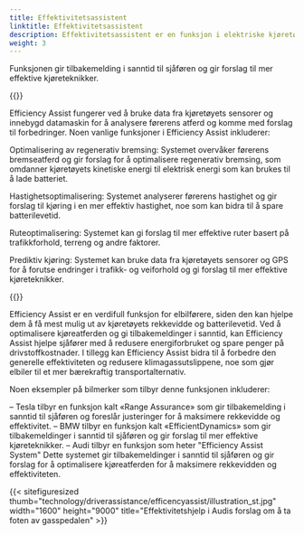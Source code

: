 ```yaml
---
title: Effektivitetsassistent
linktitle: Effektivitetsassistent
description: Effektivitetsassistent er en funksjon i elektriske kjøretøy (EV-er) som hjelper sjåfører med å optimalisere kjøreatferden for å maksimere kjøretøyets rekkevidde og effektivitet.
weight: 3
---
```

<!-- markdownlint-disable MD033 -->
Funksjonen gir tilbakemelding i sanntid til sjåføren og gir forslag til mer effektive kjøreteknikker.

{{<evkxdisplayaddarticle />}}

Efficiency Assist fungerer ved å bruke data fra kjøretøyets sensorer og innebygd datamaskin for å analysere førerens atferd og komme med forslag til forbedringer. Noen vanlige funksjoner i Efficiency Assist inkluderer:

Optimalisering av regenerativ bremsing: Systemet overvåker førerens bremseatferd og gir forslag for å optimalisere regenerativ bremsing, som omdanner kjøretøyets kinetiske energi til elektrisk energi som kan brukes til å lade batteriet.

Hastighetsoptimalisering: Systemet analyserer førerens hastighet og gir forslag til kjøring i en mer effektiv hastighet, noe som kan bidra til å spare batterilevetid.

Ruteoptimalisering: Systemet kan gi forslag til mer effektive ruter basert på trafikkforhold, terreng og andre faktorer.

Prediktiv kjøring: Systemet kan bruke data fra kjøretøyets sensorer og GPS for å forutse endringer i trafikk- og veiforhold og gi forslag til mer effektive kjøreteknikker.

{{<evkxdisplayaddarticle />}}

Efficiency Assist er en verdifull funksjon for elbilførere, siden den kan hjelpe dem å få mest mulig ut av kjøretøyets rekkevidde og batterilevetid. Ved å optimalisere kjøreatferden og gi tilbakemeldinger i sanntid, kan Efficiency Assist hjelpe sjåfører med å redusere energiforbruket og spare penger på drivstoffkostnader. I tillegg kan Efficiency Assist bidra til å forbedre den generelle effektiviteten og redusere klimagassutslippene, noe som gjør elbiler til et mer bærekraftig transportalternativ.

Noen eksempler på bilmerker som tilbyr denne funksjonen inkluderer:

– Tesla tilbyr en funksjon kalt «Range Assurance» som gir tilbakemelding i sanntid til sjåføren og foreslår justeringer for å maksimere rekkevidde og effektivitet.
– BMW tilbyr en funksjon kalt «EfficientDynamics» som gir tilbakemeldinger i sanntid til sjåføren og gir forslag til mer effektive kjøreteknikker.
– Audi tilbyr en funksjon som heter "Efficiency Assist System" Dette systemet gir tilbakemeldinger i sanntid til sjåføren og gir forslag for å optimalisere kjøreatferden for å maksimere rekkevidden og effektiviteten.

{{< sitefiguresized thumb="technology/driverassistance/efficencyassist/illustration_st.jpg" width="1600" height="9000" title="Effektivitetshjelp i Audis forslag om å ta foten av gasspedalen" >}}
